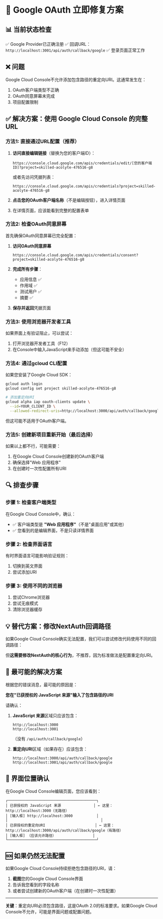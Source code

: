 # 🔧 Google OAuth 立即修复方案

## 📊 当前状态检查

✅ Google Provider已正确注册
✅ 回调URL：`http://localhost:3001/api/auth/callback/google`
✅ 登录页面正常工作

## ❌ 问题

Google Cloud Console不允许添加包含路径的重定向URI。这通常发生在：
1. OAuth客户端类型不正确
2. OAuth同意屏幕未完成
3. 项目配置限制

## ✅ 解决方案：使用 Google Cloud Console 的完整URL

### 方法1: 直接通过URL配置（推荐）

1. **访问直接编辑链接**（替换为您的客户端ID）：
   ```
   https://console.cloud.google.com/apis/credentials/edit/[您的客户端ID]?project=skilled-acolyte-476516-g8
   ```
   
   或者先访问凭据列表：
   ```
   https://console.cloud.google.com/apis/credentials?project=skilled-acolyte-476516-g8
   ```
   
2. **点击您的OAuth客户端名称**（不是编辑按钮），进入详情页面

3. 在详情页面，应该能看到完整的配置表单

### 方法2: 检查OAuth同意屏幕

首先确保OAuth同意屏幕已完全配置：

1. **访问OAuth同意屏幕**
   ```
   https://console.cloud.google.com/apis/credentials/consent?project=skilled-acolyte-476516-g8
   ```

2. **完成所有步骤**：
   - 应用信息 ✅
   - 作用域 ✅
   - 测试用户 ✅
   - 摘要 ✅

3. **保存并返回**凭据页面

### 方法3: 使用浏览器开发者工具

如果界面上有验证阻止，可以尝试：

1. 打开浏览器开发者工具（F12）
2. 在Console中输入JavaScript来手动添加（但这可能不安全）

### 方法4: 通过gcloud CLI配置

如果您安装了Google Cloud SDK：

```bash
gcloud auth login
gcloud config set project skilled-acolyte-476516-g8

# 添加重定向URI
gcloud alpha iap oauth-clients update \
  --id=YOUR_CLIENT_ID \
  --allowed-redirect-uris=http://localhost:3000/api/auth/callback/google,http://localhost:3001/api/auth/callback/google
```

但这可能不适用于OAuth客户端。

### 方法5: 创建新项目重新开始（最后选择）

如果以上都不行，可能需要：
1. 在Google Cloud Console创建新的OAuth客户端
2. 确保选择"Web 应用程序"
3. 在创建时一次性配置所有URI

## 🔍 排查步骤

### 步骤 1: 检查客户端类型

在Google Cloud Console中，确认：
- ✅ 客户端类型是 **"Web 应用程序"**（不是"桌面应用"或其他）
- ✅ 您看到的是编辑界面，不是只读详情界面

### 步骤 2: 检查界面语言

有时界面语言可能影响验证规则：
1. 切换到英文界面
2. 尝试添加URI

### 步骤 3: 使用不同的浏览器

1. 尝试Chrome浏览器
2. 尝试无痕模式
3. 清除浏览器缓存

## 💡 替代方案：修改NextAuth回调路径

如果Google Cloud Console确实无法配置，我们可以尝试修改代码使用不同的回调路径：

但**这需要修改NextAuth的核心行为**，不推荐，因为标准做法是配置重定向URI。

## 🎯 最可能的解决方案

根据您的错误消息，最可能的原因是：

**您在"已获授权的 JavaScript 来源"输入了包含路径的URI**

请确认：

1. **JavaScript 来源**区域只应该包含：
   ```
   http://localhost:3000
   http://localhost:3001
   ```
   （没有 `/api/auth/callback/google`）

2. **重定向URI**区域（如果存在）应该包含：
   ```
   http://localhost:3000/api/auth/callback/google
   http://localhost:3001/api/auth/callback/google
   ```

## 📸 界面位置确认

在Google Cloud Console编辑页面，您应该看到：

```
┌─────────────────────────────────────────┐
│ 已获授权的 JavaScript 来源               │ ← 这里：http://localhost:3000（无路径）
│ [输入框] http://localhost:3000           │
│                                           │
│ 已获授权的重定向URI                       │ ← 这里：http://localhost:3000/api/auth/callback/google（有路径）
│ [输入框] （应该允许路径）                 │
└─────────────────────────────────────────┘
```

## 🆘 如果仍然无法配置

如果Google Cloud Console持续拒绝包含路径的URI，请：

1. **截图**您的Google Cloud Console界面
2. 告诉我您看到的字段名称
3. 或者尝试创建新的OAuth客户端（在创建时一次性配置）

---

**关键**：重定向URI必须包含路径，这是OAuth 2.0的标准要求。如果Google Cloud Console不允许，可能是界面问题或配置问题。
